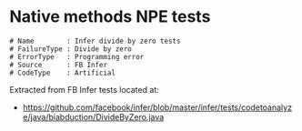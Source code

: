 # Native methods NPE tests

```
# Name        : Infer divide by zero tests
# FailureType : Divide by zero
# ErrorType   : Programming error
# Source      : FB Infer
# CodeType    : Artificial
```

Extracted from FB Infer tests located at:

- https://github.com/facebook/infer/blob/master/infer/tests/codetoanalyze/java/biabduction/DivideByZero.java
